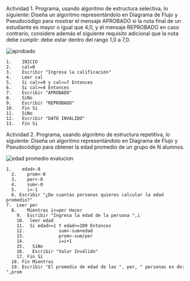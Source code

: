 Actividad 1. Programa, usando algoritmo de estructura selectiva, lo siguiente:
Diseña un algoritmo representándolo en Diagrama de Flujo y Pseudocódigo para mostrar el mensaje APROBADO si la nota final de un estudiante es mayor o igual que 4,0,
y el mensaje REPROBADO en caso contrario, considere además el siguiente requisito adicional que la nota debe cumplir: debe estar dentro del rango 1,0 a 7,0.


![aprobado](https://user-images.githubusercontent.com/103066775/166502913-ac3cbf36-864e-4b4b-b156-cea4d889b8a9.png)


    1.    INICIO
    2.    cal=0
    3.    Escribir "Ingresa la calificación"
    4.    Leer cal
    5.    Si cal>=0 y cal<=7 Entonces
    6.    Si cal>=4 Entonces
    7.    Escribir "APROBADO"
    8.    SiNo
    9.    Escribir "REPROBADO"
    10.   Fin Si
    11.   SiNo
    12.   Escribir "DATO INVALIDO"
    13.   Fin Si


Actividad 2. Programa, usando algoritmo de estructura repetitiva, lo siguiente:
Diseña un algoritmo representándolo en Diagrama de Flujo y Pseudocódigo para obtener la edad promedio de un grupo de N alumnos.


![edad promedio evalucion](https://user-images.githubusercontent.com/103066775/166502960-7b5102ff-b80f-43b7-8c95-bcd501fa215f.png)


    1.    edad<-0
	  2.    prom<-0
	  3.    per<-0
	  4.    sum<-0
	  5.    i<-1
	  6. Escribir "¿De cuantas personas quieres calcular la edad promedio?"
    7.	Leer per
	  8.	Mientras i<=per Hacer
		9.  Escribir "Ingresa la edad de la persona ",i
		10.  leer edad
		11.  Si edad>=1 Y edad<=100 Entonces
		12.				sum<-sum+edad
		13.				prom<-sum/per
		14.				i=i+1
		15.   SiNo
		16.	  Escribir "Valor Inválido"
		17. Fin Si
	  18. Fin Mientras
	  19. Escribir "El promedio de edad de las ", per, " personas es de: ",prom
